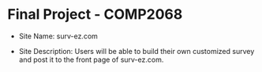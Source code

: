 # Final Project - COMP2068

* Site Name: surv-ez.com

* Site Description: Users will be able to build their own customized survey and post it to the front page of surv-ez.com. 
